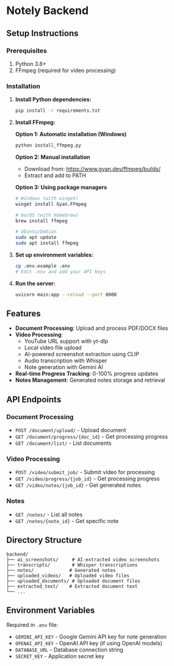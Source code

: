 # Notely Backend

## Setup Instructions

### Prerequisites
1. Python 3.8+
2. FFmpeg (required for video processing)

### Installation

1. **Install Python dependencies:**
   ```bash
   pip install -r requirements.txt
   ```

2. **Install FFmpeg:**
   
   **Option 1: Automatic installation (Windows)**
   ```bash
   python install_ffmpeg.py
   ```
   
   **Option 2: Manual installation**
   - Download from: https://www.gyan.dev/ffmpeg/builds/
   - Extract and add to PATH
   
   **Option 3: Using package managers**
   ```bash
   # Windows (with winget)
   winget install Gyan.FFmpeg
   
   # macOS (with Homebrew)
   brew install ffmpeg
   
   # Ubuntu/Debian
   sudo apt update
   sudo apt install ffmpeg
   ```

3. **Set up environment variables:**
   ```bash
   cp .env.example .env
   # Edit .env and add your API keys
   ```

4. **Run the server:**
   ```bash
   uvicorn main:app --reload --port 8000
   ```

## Features

- **Document Processing**: Upload and process PDF/DOCX files
- **Video Processing**: 
  - YouTube URL support with yt-dlp
  - Local video file upload
  - AI-powered screenshot extraction using CLIP
  - Audio transcription with Whisper
  - Note generation with Gemini AI
- **Real-time Progress Tracking**: 0-100% progress updates
- **Notes Management**: Generated notes storage and retrieval

## API Endpoints

### Document Processing
- `POST /document/upload/` - Upload document
- `GET /document/progress/{doc_id}` - Get processing progress
- `GET /document/list/` - List documents

### Video Processing  
- `POST /video/submit_job/` - Submit video for processing
- `GET /video/progress/{job_id}` - Get processing progress
- `GET /video/notes/{job_id}` - Get generated notes

### Notes
- `GET /notes/` - List all notes
- `GET /notes/{note_id}` - Get specific note

## Directory Structure

```
backend/
├── ai_screenshots/     # AI-extracted video screenshots
├── transcripts/        # Whisper transcriptions  
├── notes/             # Generated notes
├── uploaded_videos/   # Uploaded video files
├── uploaded_documents/ # Uploaded document files
├── extracted_text/    # Extracted document text
└── ...
```

## Environment Variables

Required in `.env` file:
- `GEMINI_API_KEY` - Google Gemini API key for note generation
- `OPENAI_API_KEY` - OpenAI API key (if using OpenAI models)
- `DATABASE_URL` - Database connection string
- `SECRET_KEY` - Application secret key